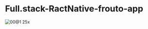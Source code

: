 # Full.stack-RactNative-frouto-app

![00@1 25x](https://user-images.githubusercontent.com/90055525/203852385-c27d6c50-44a8-4ded-9c35-df523892bfda.png)


